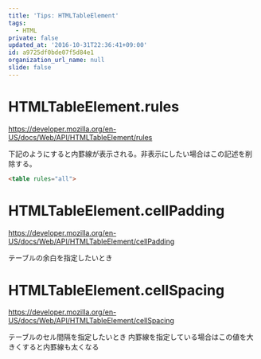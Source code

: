 ```yaml
---
title: 'Tips: HTMLTableElement'
tags:
  - HTML
private: false
updated_at: '2016-10-31T22:36:41+09:00'
id: a9725df0bde07f5d84e1
organization_url_name: null
slide: false
---
```

# HTMLTableElement.rules
https://developer.mozilla.org/en-US/docs/Web/API/HTMLTableElement/rules

下記のようにすると内罫線が表示される。非表示にしたい場合はこの記述を削除する。

```html
<table rules="all">
```

# HTMLTableElement.cellPadding
https://developer.mozilla.org/en-US/docs/Web/API/HTMLTableElement/cellPadding

テーブルの余白を指定したいとき

# HTMLTableElement.cellSpacing
https://developer.mozilla.org/en-US/docs/Web/API/HTMLTableElement/cellSpacing

テーブルのセル間隔を指定したいとき
内罫線を指定している場合はこの値を大きくすると内罫線も太くなる
